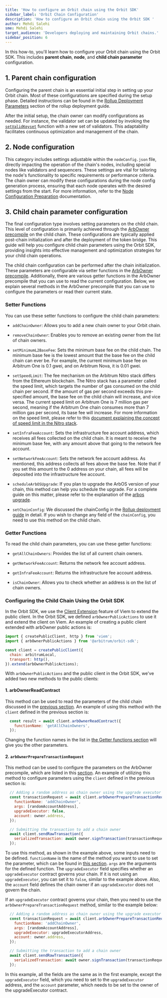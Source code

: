 ```yaml
---
title: 'How to configure an Orbit chain using the Orbit SDK'
sidebar_label: 'Orbit Chain Configuration'
description: 'How to configure an Orbit chain using the Orbit SDK '
author: Mehdi Salehi
sme: Mehdi Salehi
target_audience: 'Developers deploying and maintaining Orbit chains.'
sidebar_position: 6
---
```


In this how-to, you'll learn how to configure your Orbit chain using the Orbit SDK. This includes **parent chain**, **node**, and **child chain parameter** configuration.


## 1. Parent chain configuration
Configuring the parent chain is an essential initial step in setting up your Orbit chain. Most of these configurations are specified during the setup phase. Detailed instructions can be found in the [Rollup Deployment Parameters](deploying-rollup-chain-with-sdk#rollup-deployment-parameter) section of the rollup deployment guide. 

After the initial setup, the chain owner can modify configurations as needed. For instance, the validator set can be updated by invoking the [`setValidKeyset`](https://github.com/OffchainLabs/nitro-contracts/blob/90037b996509312ef1addb3f9352457b8a99d6a6/src/bridge/SequencerInbox.sol#L751) function with a new set of validators. This adaptability facilitates continuous optimization and management of the chain.

## 2. Node configuration
This category includes settings adjustable within the `nodeConfig.json` file, directly impacting the operation of the chain's nodes, including special nodes like validators and sequencers. These settings are vital for tailoring the node's functionality to specific requirements or performance criteria. The chain owner can modify these configurations during the node config generation process, ensuring that each node operates with the desired settings from the start. For more information, refer to the [Node Configuration Preparation](preparing-node-config-with-sdk.md) documentation.

## 3. Child chain parameter configuration
The final configuration type involves setting parameters on the child chain. This level of configuration is primarily achieved through the [ArbOwner precompile](https://github.com/OffchainLabs/nitro-contracts/blob/main/src/precompiles/ArbOwner.sol) on the child chain. These configurations are typically applied post-chain initialization and after the deployment of the token bridge. This guide will help you configure child chain parameters using the Orbit SDK, providing insights into effective management and optimization strategies for your child chain operations.

The child chain configuration can be performed after the chain initialization. These parameters are configurable via setter functions in the [ArbOwner precompile](https://github.com/OffchainLabs/nitro-contracts/blob/main/src/precompiles/ArbOwner.sol). Additionally, there are various getter functions in the ArbOwner precompile that you can use to read the current configuration. Below, we explain several methods in the ArbOwner precompile that you can use to configure the parameters or read their current state.

### Setter Functions
You can use these setter functions to configure the child chain parameters:

- `addChainOwner`: Allows you to add a new chain owner to your Orbit chain.

- `removeChainOwner`: Enables you to remove an existing owner from the list of chain owners.

- `setMinimumL2BaseFee`: Sets the minimum base fee on the child chain. The minimum base fee is the lowest amount that the base fee on the child chain can ever be. For example, the current minimum base fee on Arbitrum One is 0.1 gwei, and on Arbitrum Nova, it is 0.01 gwei.

- `setSpeedLimit`: The fee mechanism on the Arbitrum Nitro stack differs from the Ethereum blockchain. The Nitro stack has a parameter called the speed limit, which targets the number of gas consumed on the child chain per second. If the amount of gas per second exceeds this pre-specified amount, the base fee on the child chain will increase, and vice versa. The current speed limit on Arbitrum One is 7 million gas per second, meaning if the Arbitrum One chain consumes more than 7 million gas per second, its base fee will increase. For more information on the speed limit, please refer to this [document explaining the concept of speed limit in the Nitro stack](https://docs.arbitrum.io/inside-arbitrum-nitro/#the-speed-limit).

- `setInfraFeeAccount`: Sets the infrastructure fee account address, which receives all fees collected on the child chain. It is meant to receive the minimum base fee, with any amount above that going to the network fee account.

- `setNetworkFeeAccount`: Sets the network fee account address. As mentioned, this address collects all fees above the base fee. Note that if you set this amount to the 0 address on your chain, all fees will be deposited into the infrastructure fee account.

- `scheduleArbOSUpgrade`: If you plan to upgrade the <a data-quicklook-from="arbos">ArbOS</a> version of your chain, this method can help you schedule the upgrade. For a complete guide on this matter, please refer to the explanation of the [arbos upgrade](../../how-tos/arbos-upgrade.md).

- `setChainConfig`: We discussed the chainConfig in the [Rollup deployment guide](deploying-rollup-chain-with-sdk.md#chain-config-parameter) in detail. If you wish to change any field of the `chainConfig`, you need to use this method on the child chain.

### Getter Functions

To read the child chain parameters, you can use these getter functions:

- `getAllChainOwners`: Provides the list of all current chain owners.

- `getNetworkFeeAccount`:  Returns the network fee account address.

- `getInfraFeeAccount`:  Returns the infrastructure fee account address.

- `isChainOwner`:  Allows you to check whether an address is on the list of chain owners.

### Configuring the Child Chain Using the Orbit SDK

In the Orbit SDK, we use the [Client Extension](https://viem.sh/docs/clients/custom#extending-with-actions-or-configuration) feature of Viem to extend the public client. In the Orbit SDK, we defined `arbOwnerPublicActions` to use it and extend the client on Viem. An example of creating a public client extended with arbOwner public actions is:


```js
import { createPublicClient, http } from 'viem';
import { arbOwnerPublicActions } from '@arbitrum/orbit-sdk';

const client = createPublicClient({
  chain: arbitrumLocal,
  transport: http(),
}).extend(arbOwnerPublicActions);
```

With `arbOwnerPublicActions` and the public client in the Orbit SDK, we've added two new methods to the public clients:


#### 1. arbOwnerReadContract 

This method can be used to read the parameters of the child chain discussed in the [previous section](#getter-functions). An example of using this method with the `client` defined in the previous section is:

```js
  const result = await client.arbOwnerReadContract({
    functionName: 'getAllChainOwners',
  });
```

Changing the function names in the list in [the Getter functions section](#getter-functions) will give you the other parameters.

#### 2. `arbOwnerPrepareTransactionRequest`

This method can be used to configure the parameters on the ArbOwner precompile, which are listed in this [section](#setter-functions). An example of utilizing this method to configure parameters using the `client` defined in the previous section is:

```js
  // Adding a random address as chain owner using the upgrade executor
  const transactionRequest = await client.arbOwnerPrepareTransactionRequest({
    functionName: 'addChainOwner',
    args: [randomAccountAddress],
    upgradeExecutor: false,
    account: owner.address,
  });

  // Submitting the transaction to add a chain owner
  await client.sendRawTransaction({
    serializedTransaction: await owner.signTransaction(transactionRequest),
  });
```

To use this method, as shown in the example above, some inputs need to be defined. `functionName` is the name of the method you want to use to set the parameter, which can be found in [this section](#setter-functions). `args` are the arguments for the defined function. The `upgradeExecutor` field specifies whether an `upgradeExecutor` contract governs your chain. If it is not using an `upgradeExecutor`, you can set it to `false`, similar to the example above. Also, the `account` field defines the chain owner if an `upgradeExecutor` does not govern the chain.

If an `upgradeExecutor` contract governs your chain, then you need to use the `arbOwnerPrepareTransactionRequest` method, similar to the example below:

```js
  // Adding a random address as chain owner using the upgrade executor
  const transactionRequest = await client.arbOwnerPrepareTransactionRequest({
    functionName: 'addChainOwner',
    args: [randomAccountAddress],
    upgradeExecutor: upgradeExecutorAddress,
    account: owner.address,
  });

  // Submitting the transaction to add a chain owner
  await client.sendRawTransaction({
    serializedTransaction: await owner.signTransaction(transactionRequest),
  });
```


In this example, all the fields are the same as in the first example, except the `upgradeExecutor` field, which you need to set to the `upgradeExecutor` address, and the `account` parameter, which needs to be set to the owner of the upgradeExecutor contract.

